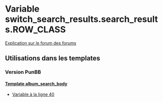 # Variable switch_search_results.search_results.ROW_CLASS
[Explication sur le forum des forums](http://forum.forumactif.com/t294113-listing-des-variables#switch_search_results.search_results.ROW_CLASS)

## Utilisations dans les templates

### Version PunBB

#### [Template album_search_body](punbb/album_search_body.md)
* [Variable à la ligne 40](../punbb/album_search_body.tpl#L40)